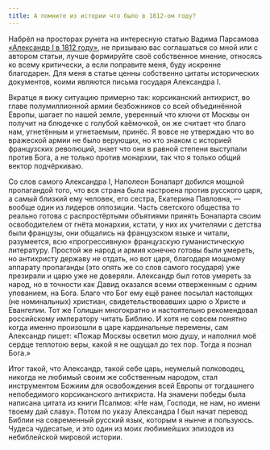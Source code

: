 ```yaml
---
title: А помните из истории что было в 1812-ом году?
---
```


Набрёл на просторах рунета на интересную статью Вадима Парсамова [«Александр I в 1812 году»](https://znanie-sila.su/projects/otechestvennaya_voyna_1812/aleksandr-i-v-1812-godu), не призываю вас соглашаться со мной или с автором статьи, лучше формируйте своё собственное мнение, относясь ко всему критически, а если поправите меня, буду искренне благодарен. Для меня в статье ценны собственно цитаты исторических документов, коими являются письма государя Александра I.

Вкратце я вижу ситуацию примерно так: корсиканский антихрист, во главе полумиллионной армии безбожников со всей объединённой Европы, шагает по нашей земле, уверенный что ключи от Москвы он получит на блюдечке с голубой каёмочкой, он же считает что благо нам, угнетённым и угнетаемым, принёс. Я вовсе не утверждаю что во вражеской армии не было верующих, но кто знаком с историей французских революций, знает что они в равной степени выступали против Бога, а не только против монархии, так что я только общий вектор подчёркиваю.

Со слов самого Александра I, Наполеон Бонапарт добился мощной пропагандой того, что вся страна была настроена против русского царя, а самый близкий ему человек, его сестра, Екатерина Павловна, — вообще один из лидеров оппозиции. Часть светского общества то реально готова с распростёртыми объятиями принять Бонапарта своим освободителем от гнёта монархии, кстати, у них их учителями с детства были французы, они общались на французском языке и читали, разумеется, всю «прогрессивную» французскую гуманистическую литературу. Простой же народ и армия конечно готовы были умереть, но антихристу державу не отдать, но вот царя, благодаря мощному аппарату пропаганды (это опять же со слов самого государя) уже презирали и царю уже не доверяли. Александр был готов умереть за народ, но в точности как Давид оказался всеми отверженным с одним упованием, на Бога. Благо что Бог ему ещё ранее посылал настоящих (не номинальных) христиан, свидетельствовавших царю о Христе и Евангелии. Тот же Голицын многократно и настоятельно рекомендовал российскому императору читать Библию. И хотя не совсем понятно когда именно произошли в царе кардинальные перемены, сам Александр пишет: «Пожар Москвы осветил мою душу, и наполнил моё сердце теплотою веры, какой я не ощущал до тех пор. Тогда я познал Бога.» 

Итог такой, что Александр, такой себе царь, неумелый полководец, никогда не любимый своим же собственным народом, стал инструментом Божиим для освобождения всей Европы от тогдашнего непобедимого корсиканского антихриста. На знамени победы была написана цитата из книги Псалмов: «Не нам, Господи, не нам, но имени твоему дай славу». Потом по указу Александра I был начат перевод Библии на современный русский язык, которым я нынче и пользуюсь. Чудеса чудесатые, и это один из моих любимейших эпизодов из небиблейской мировой истории.
